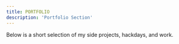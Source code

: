 ```yaml
---
title: PORTFOLIO
description: 'Portfolio Section'
---
```


Below is a short selection of my side projects, hackdays, and work.